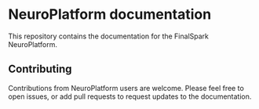 # NeuroPlatform documentation

This repository contains the documentation for the FinalSpark NeuroPlatform.

## Contributing

Contributions from NeuroPlatform users are welcome. Please feel free to open issues, or add pull requests to request updates to the documentation.